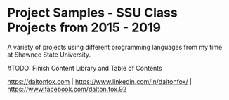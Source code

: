 # Project Samples - SSU Class Projects from 2015 - 2019

A variety of projects using different programming languages from my time at Shawnee State University.

#TODO: Finish Content Library and Table of Contents

https://daltonfox.com | https://www.linkedin.com/in/daltonfox/ | https://www.facebook.com/dalton.fox.92
